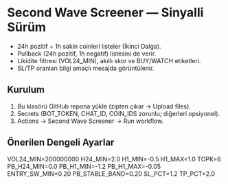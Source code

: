 
# Second Wave Screener — Sinyalli Sürüm
- 24h pozitif + 1h sakin coinleri listeler (İkinci Dalga).
- Pullback (24h pozitif, 1h negatif) listesini de verir.
- Likidite filtresi (VOL24_MIN), akıllı skor ve BUY/WATCH etiketleri.
- SL/TP oranları bilgi amaçlı mesajda görüntülenir.

## Kurulum
1) Bu klasörü GitHub repona yükle (zipten çıkar → Upload files).
2) Secrets (BOT_TOKEN, CHAT_ID, COIN_IDS zorunlu; diğerleri opsiyonel).
3) Actions → Second Wave Screener → Run workflow.

## Önerilen Dengeli Ayarlar
VOL24_MIN=200000000
H24_MIN=2.0
H1_MIN=-0.5
H1_MAX=1.0
TOPK=6
PB_H24_MIN=0.0
PB_H1_MIN=-1.2
PB_H1_MAX=-0.05
ENTRY_SW_MIN=0.20
PB_STABLE_BAND=0.20
SL_PCT=1.2
TP_PCT=2.0
